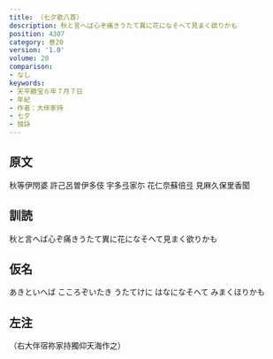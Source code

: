 ```yaml
---
title: （七夕歌八首）
description: 秋と言へば心ぞ痛きうたて異に花になそへて見まく欲りかも
position: 4307
category: 巻20
version: '1.0'
volume: 20
comparison:
- なし
keywords:
- 天平勝宝６年７月７日
- 年紀
- 作者：大伴家持
- 七夕
- 独詠
---
```


## 原文

秋等伊閇婆 許己呂曽伊多伎 宇多弖家尓 花仁奈蘇倍弖 見麻久保里香聞

## 訓読

秋と言へば心ぞ痛きうたて異に花になそへて見まく欲りかも

## 仮名

あきといへば こころぞいたき うたてけに はなになそへて みまくほりかも

## 左注

（右大伴宿祢家持獨仰天海作之）

